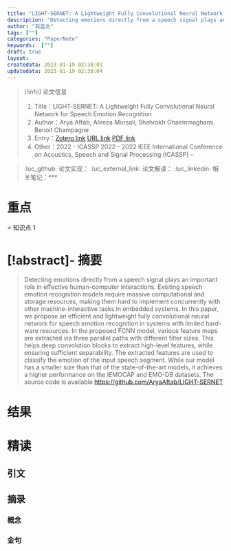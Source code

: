 ```yaml
---
title: "LIGHT-SERNET: A Lightweight Fully Convolutional Neural Network for Speech Emotion Recognition"
description: "Detecting emotions directly from a speech signal plays an important role in effective human-computer interactions. Existing speech emotion recognition models require massive computational and storage resources, making them hard to implement concurrently with other machine-interactive tasks in embedded systems. In this paper, we propose an efficient and lightweight fully convolutional neural network for speech emotion recognition in systems with limited hard-ware resources. In the proposed FCNN model, various feature maps are extracted via three parallel paths with different filter sizes. This helps deep convolution blocks to extract high-level features, while ensuring sufficient separability. The extracted features are used to classify the emotion of the input speech segment. While our model has a smaller size than that of the state-of-the-art models, it achieves a higher performance on the IEMOCAP and EMO-DB datasets. The source code is available https://github.com/AryaAftab/LIGHT-SERNET"
author: "石昌文"
tags: [""]
categories: "PaperNote"
keywords:  [""]
draft: true
layout: 
createdata: 2023-01-19 02:38:01
updatedata: 2023-01-19 02:38:04
---
```


> [!info] 论文信息
>1. Title：LIGHT-SERNET: A Lightweight Fully Convolutional Neural Network for Speech Emotion Recognition
>2. Author：Arya Aftab, Alireza Morsali, Shahrokh Ghaemmaghami, Benoit Champagne
>3. Entry：[Zotero link](zotero://select/items/@aftabLIGHTSERNETLightweightFully2022) [URL link]() [PDF link](<file:///C\:\\Users\\19115\\OneDrive - stu.suda.edu.cn\\Zotero\\Aftab et al_2022_LIGHT-SERNET.pdf,E\:\\mypack\\人生规划\\3.进修\\2.升学\\04.硕士学习\\3.研究\\Zotero\\storage\\2RR9C4K9\\9746679.html[0]>)
>4. Other：2022 - ICASSP 2022 - 2022 IEEE International Conference on Acoustics, Speech and Signal Processing (ICASSP)     -   

>:luc_github: 论文实现：
>:luc_external_link: 论文解读：
>:luc_linkedin: 相关笔记：***

# 重点

⭐ 知识点 1

# [!abstract]- 摘要

> Detecting emotions directly from a speech signal plays an important role in effective human-computer interactions. Existing speech emotion recognition models require massive computational and storage resources, making them hard to implement concurrently with other machine-interactive tasks in embedded systems. In this paper, we propose an efficient and lightweight fully convolutional neural network for speech emotion recognition in systems with limited hard-ware resources. In the proposed FCNN model, various feature maps are extracted via three parallel paths with different filter sizes. This helps deep convolution blocks to extract high-level features, while ensuring sufficient separability. The extracted features are used to classify the emotion of the input speech segment. While our model has a smaller size than that of the state-of-the-art models, it achieves a higher performance on the IEMOCAP and EMO-DB datasets. The source code is available https://github.com/AryaAftab/LIGHT-SERNET

> 


# 结果

# 精读

## 引文

## 摘录

### 概念

### 金句
